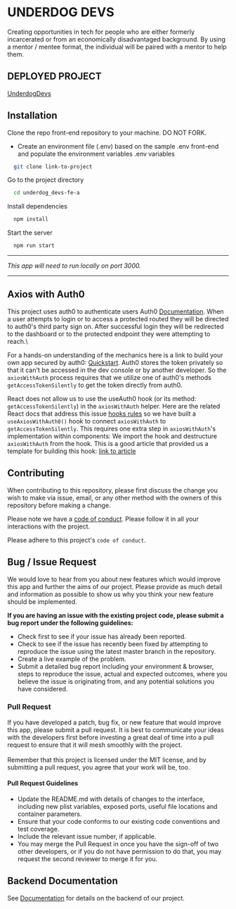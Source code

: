 # UNDERDOG DEVS

Creating opportunities in tech for people who are either formerly incarcerated or from an economically disadvantaged background.
By using a mentor / mentee format, the individual will be paired with a mentor to help them.

## DEPLOYED PROJECT

[UnderdogDevs](http://underdog-devs-fe-a.vercel.app/)

## Installation

Clone the repo front-end repository to your machine. DO NOT FORK.

- Create an environment file (.env) based on the sample .env front-end and populate the environment variables .env variables

```bash
  git clone link-to-project
```

Go to the project directory

```bash
  cd underdog_devs-fe-a
```

Install dependencies

```bash
  npm install
```

Start the server

```bash
  npm run start
```

---

_This app will need to run locally on port 3000._

---

## Axios with Auth0

This project uses auth0 to authenticate users Auth0 [Documentation](https://auth0.com/docs/). When a user attempts to login or to access a
protected routed they will be directed to auth0's third party sign on. After successful login they will be redirected to the dashboard or to
the protected endpoint they were attempting to reach.\

For a hands-on understanding of the mechanics here is a link to build your own app secured by auth0: [Quickstart](https://auth0.com/docs/quickstart/spa/react/01-login).
Auth0 stores the token privately so that it can't be accessed in the dev console or by another developer. So the `axiosWithAuth` process
requires that we utilize one of auth0's methods `getAccessTokenSilently` to get the token directly from auth0.

React does not allow us to use the useAuth0 hook (or its method: `getAccessTokenSilently`) in the `axiosWithAuth` helper. Here are the related
React docs that address this issue [hooks rules](https://reactjs.org/docs/hooks-rules.html) so we have built a `useAxiosWithAuth0()` hook to connect
`axiosWithAuth` to `getAccessTokenSilently`. This requires one extra step in `axiosWithAuth`'s implementation within components: We import the hook
and destructure `axiosWithAuth` from the hook. This is a good article that provided us a template for building this hook:
[link to article](https://blog.openreplay.com/integrating-axios-with-react-hooks.)

## Contributing

When contributing to this repository, please first discuss the change you wish to make via issue,
email, or any other method with the owners of this repository before making a change.

Please note we have a [code of conduct](https://github.com/BloomTech-Labs/underdog-devs-fe-a/blob/main/CODE_OF_CONDUCT.md). Please follow it in all your interactions with the project.

Please adhere to this project's `code of conduct`.

## Bug / Issue Request

We would love to hear from you about new features which would improve this app and further the aims of our project. Please provide as much detail and information as possible to show us why you think your new feature should be implemented.

**If you are having an issue with the existing project code, please submit a bug report under the following guidelines:**

- Check first to see if your issue has already been reported.
- Check to see if the issue has recently been fixed by attempting to reproduce the issue using the latest master branch in the repository.
- Create a live example of the problem.
- Submit a detailed bug report including your environment & browser, steps to reproduce the issue, actual and expected outcomes, where you believe the issue is originating from, and any potential solutions you have considered.

### Pull Request

If you have developed a patch, bug fix, or new feature that would improve this app, please submit
a pull request. It is best to communicate your ideas with the developers first before investing a
great deal of time into a pull request to ensure that it will mesh smoothly with the project.
\
\
Remember that this project is licensed under the MIT license, and by submitting a pull request,
you agree that your work will be, too.

#### Pull Request Guidelines

- Update the README.md with details of changes to the interface, including new plist variables, exposed ports, useful file locations and container parameters.
- Ensure that your code conforms to our existing code conventions and test coverage.
- Include the relevant issue number, if applicable.
- You may merge the Pull Request in once you have the sign-off of two other developers, or if you do not have permission to do that, you may request the second reviewer to merge it for you.

## Backend Documentation

See [Documentation](https://github.com/BloomTech-Labs/underdog-devs-be-a) for details on the backend of our project.
